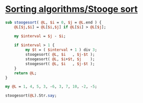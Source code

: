[1]: https://rosettacode.org/wiki/Sorting_algorithms/Stooge_sort

# [Sorting algorithms/Stooge sort][1]



```perl
sub stoogesort( @L, $i = 0, $j = @L.end ) {
    @L[$j,$i] = @L[$i,$j] if @L[$i] > @L[$j];

    my $interval = $j - $i;
    
    if $interval > 1 {
         my $t = ( $interval + 1 ) div 3;
         stoogesort( @L, $i   , $j-$t );
         stoogesort( @L, $i+$t, $j    );
         stoogesort( @L, $i   , $j-$t );
    }
    return @L;
}

my @L = 1, 4, 5, 3, -6, 3, 7, 10, -2, -5;

stoogesort(@L).Str.say;
```
